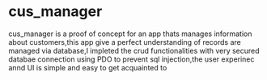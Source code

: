 # cus_manager
cus_manager is a proof of concept for an app thats manages information about customers,this app give a perfect understanding of records are managed
via database,I impleted the crud functionalities with very secured databae connection using PDO to prevent sql injection,the user experinec annd
UI is simple and easy to get acquainted to
